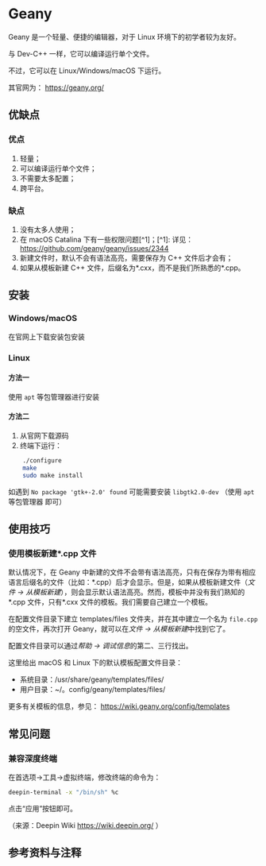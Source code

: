 # Geany

Geany 是一个轻量、便捷的编辑器，对于 Linux 环境下的初学者较为友好。

与 Dev-C++ 一样，它可以编译运行单个文件。

不过，它可以在 Linux/Windows/macOS 下运行。

其官网为： <https://geany.org/> 

## 优缺点

### 优点

1. 轻量；
2. 可以编译运行单个文件；
3. 不需要太多配置；
4. 跨平台。

### 缺点

1. 没有太多人使用；
2. 在 macOS Catalina 下有一些权限问题[^1]；[^1]: 详见： <https://github.com/geany/geany/issues/2344> 
3. 新建文件时，默认不会有语法高亮，需要保存为 C++ 文件后才会有；
4. 如果从模板新建 C++ 文件，后缀名为\*.cxx，而不是我们所熟悉的\*.cpp。

## 安装

### Windows/macOS

在官网上下载安装包安装

### Linux

#### 方法一

使用 `apt` 等包管理器进行安装

#### 方法二

1. 从官网下载源码
2. 终端下运行：

```bash
    ./configure
    make
    sudo make install
```

如遇到 `No package 'gtk+-2.0' found` 可能需要安装 `libgtk2.0-dev` （使用 `apt` 等包管理器 即可）

## 使用技巧

### 使用模板新建\*.cpp 文件

默认情况下，在 Geany 中新建的文件不会带有语法高亮，只有在保存为带有相应语言后缀名的文件（比如：\*.cpp）后才会显示。但是，如果从模板新建文件（*文件 -> 从模板新建*），则会显示默认语法高亮。然而，模板中并没有我们熟知的\*.cpp 文件，只有\*.cxx 文件的模板。我们需要自己建立一个模板。

在配置文件目录下建立 templates/files 文件夹，并在其中建立一个名为 `file.cpp` 的空文件，再次打开 Geany，就可以在*文件 -> 从模板新建*中找到它了。

配置文件目录可以通过*帮助 -> 调试信息*的第二、三行找出。

这里给出 macOS 和 Linux 下的默认模板配置文件目录：

- 系统目录：/usr/share/geany/templates/files/
- 用户目录：~/。config/geany/templates/files/

更多有关模板的信息，参见： <https://wiki.geany.org/config/templates> 

## 常见问题

### 兼容深度终端

在首选项→工具→虚拟终端，修改终端的命令为：

```bash
deepin-terminal -x "/bin/sh" %c
```

点击“应用”按钮即可。

（来源：Deepin Wiki <https://wiki.deepin.org/> ）

## 参考资料与注释
